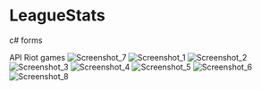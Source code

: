 # LeagueStats

c# forms

 API Riot games
![Screenshot_7](https://user-images.githubusercontent.com/75300160/135321411-e3d7b67e-5868-4834-bc4a-3fb7b85a7c09.png)
![Screenshot_1](https://user-images.githubusercontent.com/75300160/135321422-89e09d26-9f7f-4d92-8f34-79179fd3a4f1.png)
![Screenshot_2](https://user-images.githubusercontent.com/75300160/135321429-7dbf6fbd-ac50-4e85-82bd-df390979773b.png)
![Screenshot_3](https://user-images.githubusercontent.com/75300160/135321438-68c6c4f7-fa4b-4019-9ddf-da86f2ae0159.png)
![Screenshot_4](https://user-images.githubusercontent.com/75300160/135321446-9b902c1f-00ba-4444-9f3f-494be8c6a490.png)
![Screenshot_5](https://user-images.githubusercontent.com/75300160/135321453-7ba9f157-243a-493c-b281-7cc7a9100be0.png)
![Screenshot_6](https://user-images.githubusercontent.com/75300160/135321461-8ee54756-fad4-4aef-bfb8-93304710256f.png)
![Screenshot_8](https://user-images.githubusercontent.com/75300160/135321464-99559071-a6be-4e0c-8873-2f1271a3e887.png)
